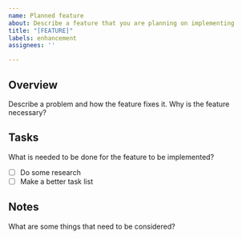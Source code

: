 ```yaml
---
name: Planned feature
about: Describe a feature that you are planning on implementing
title: "[FEATURE]"
labels: enhancement
assignees: ''

---
```


## Overview

Describe a problem and how the feature fixes it. Why is the feature necessary?

## Tasks

What is needed to be done for the feature to be implemented?

- [ ] Do some research
- [ ] Make a better task list

## Notes

What are some things that need to be considered?
